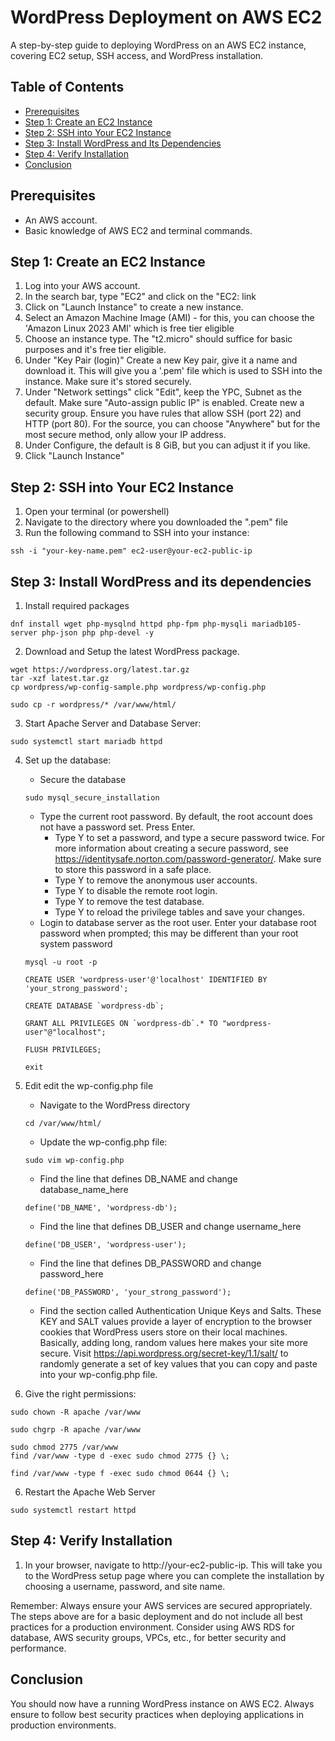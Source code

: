 # WordPress Deployment on AWS EC2

A step-by-step guide to deploying WordPress on an AWS EC2 instance, covering EC2 setup, SSH access, and WordPress installation.

## Table of Contents

- [Prerequisites](#prerequisites)
- [Step 1: Create an EC2 Instance](#step-1-create-an-ec2-instance)
- [Step 2: SSH into Your EC2 Instance](#step-2-ssh-into-your-ec2-instance)
- [Step 3: Install WordPress and Its Dependencies](#step-3-install-wordpress-and-its-dependencies)
- [Step 4: Verify Installation](#step-4-verify-installation)
- [Conclusion](#conclusion)

## Prerequisites

- An AWS account.
- Basic knowledge of AWS EC2 and terminal commands.

## Step 1: Create an EC2 Instance

1. Log into your AWS account.
2. In the search bar, type "EC2" and click on the "EC2: link
3. Click on "Launch Instance" to create a new instance.
4. Select an Amazon Machine Image (AMI) - for this, you can choose the 'Amazon Linux 2023 AMI' which is free tier eligible
5. Choose an instance type. The "t2.micro" should suffice for basic purposes and it's free tier eligible.
6. Under "Key Pair (login)" Create a new Key pair, give it a name and download it. This will give you a '.pem' file which is used to SSH into the instance. Make sure it's stored securely.
7. Under "Network settings" click "Edit", keep the YPC, Subnet as the default. Make sure "Auto-assign public IP" is enabled. Create new a security group. Ensure you have rules that allow SSH (port 22) and HTTP (port 80). For the source, you can choose "Anywhere" but for the most secure method, only allow your IP address.
8. Under Configure, the default is 8 GiB, but you can adjust it if you like.
9. Click "Launch Instance"

## Step 2: SSH into Your EC2 Instance

1. Open your terminal (or powershell)
2. Navigate to the directory where you downloaded the ".pem" file
3. Run the following command to SSH into your instance:
   
```
ssh -i "your-key-name.pem" ec2-user@your-ec2-public-ip
```
## Step 3: Install WordPress and its dependencies

1. Install required packages

```
dnf install wget php-mysqlnd httpd php-fpm php-mysqli mariadb105-server php-json php php-devel -y
```

2. Download and Setup the latest WordPress package.

```
wget https://wordpress.org/latest.tar.gz
tar -xzf latest.tar.gz
cp wordpress/wp-config-sample.php wordpress/wp-config.php
```
```
sudo cp -r wordpress/* /var/www/html/
```

3. Start Apache Server and Database Server:

```
sudo systemctl start mariadb httpd
```

4. Set up the database:
   - Secure the database
  
   ```
   sudo mysql_secure_installation
   ```
   - Type the current root password. By default, the root account does not have a password set. Press Enter.
      - Type Y to set a password, and type a secure password twice. For more information about creating a secure password, see https://identitysafe.norton.com/password-generator/. Make sure to store this password in a safe place.
      - Type Y to remove the anonymous user accounts.
      - Type Y to disable the remote root login.
      - Type Y to remove the test database.
      - Type Y to reload the privilege tables and save your changes.
   - Login to database server as the root user. Enter your database root password when prompted; this may be different than your root system password

   ```
   mysql -u root -p
   ```
   ```
   CREATE USER 'wordpress-user'@'localhost' IDENTIFIED BY 'your_strong_password';
   ```
   ```
   CREATE DATABASE `wordpress-db`;
   ```
   ```
   GRANT ALL PRIVILEGES ON `wordpress-db`.* TO "wordpress-user"@"localhost";
   ```
   ```
   FLUSH PRIVILEGES;
   ```
   ```
   exit
   ```

5. Edit edit the wp-config.php file
   - Navigate to the WordPress directory
  
   ```
   cd /var/www/html/
   ```

   - Update the wp-config.php file:

   ```
   sudo vim wp-config.php
   ```

   - Find the line that defines DB_NAME and change database_name_here

   ```
   define('DB_NAME', 'wordpress-db');
   ```

   - Find the line that defines DB_USER and change username_here

   ```
   define('DB_USER', 'wordpress-user');
   ```

   - Find the line that defines DB_PASSWORD and change password_here

   ```
   define('DB_PASSWORD', 'your_strong_password');
   ```

   - Find the section called Authentication Unique Keys and Salts. These KEY and SALT values provide a layer of encryption to the browser cookies that WordPress users store on their local machines. Basically, adding long, random values here makes your site more secure. Visit https://api.wordpress.org/secret-key/1.1/salt/ to randomly generate a set of key values that you can copy and paste into your wp-config.php file.

5. Give the right permissions:

```
sudo chown -R apache /var/www
```
```
sudo chgrp -R apache /var/www
```
```
sudo chmod 2775 /var/www
find /var/www -type d -exec sudo chmod 2775 {} \;
```
```
find /var/www -type f -exec sudo chmod 0644 {} \;
```

6. Restart the Apache Web Server

```
sudo systemctl restart httpd
```
## Step 4: Verify Installation

1. In your browser, navigate to http://your-ec2-public-ip. This will take you to the WordPress setup page where you can complete the installation by choosing a username, password, and site name.

Remember: Always ensure your AWS services are secured appropriately. The steps above are for a basic deployment and do not include all best practices for a production environment. Consider using AWS RDS for database, AWS security groups, VPCs, etc., for better security and performance.

## Conclusion

You should now have a running WordPress instance on AWS EC2. Always ensure to follow best security practices when deploying applications in production environments.
